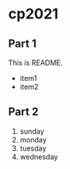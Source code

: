 # cp2021

## Part 1
This is README.
- item1
- item2

## Part 2
1. sunday
1. monday
1. tuesday
1. wednesday